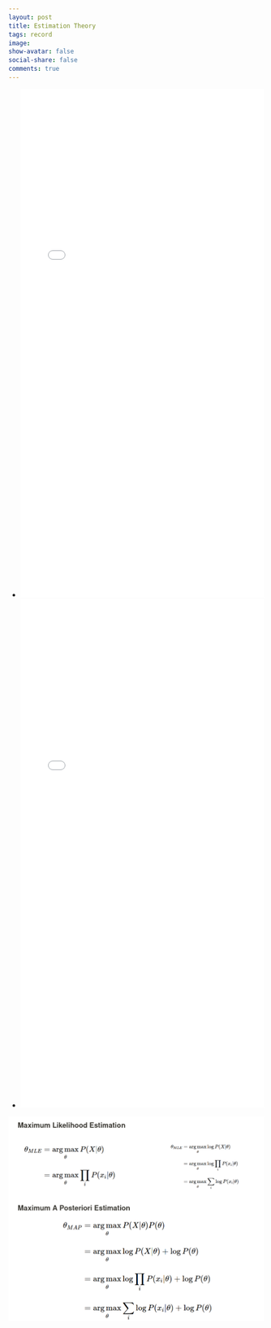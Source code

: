 ```yaml
---
layout: post
title: Estimation Theory
tags: record
image:
show-avatar: false
social-share: false
comments: true
---
```


- <embed src="/assets/docs/Estimation/StevenKay1.pdf" type="application/pdf" width="100%" height=1000>
- <embed src="/assets/docs/Estimation/StevenKay2.pdf" type="application/pdf" width="100%" height=1000>

![1](/assets/img/estimation/compare.png)
